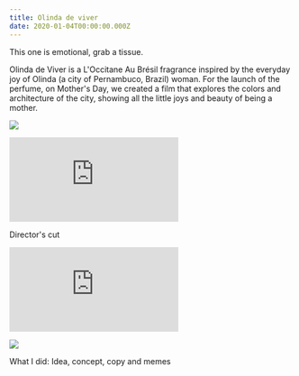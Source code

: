 ```yaml
---
title: Olinda de viver
date: 2020-01-04T00:00:00.000Z
---
```

<div class="post-container">
  <div class="text-idea">
This one is emotional, grab a tissue.

Olinda de Viver is a L'Occitane Au Brésil fragrance inspired by the everyday joy of Olinda (a city of Pernambuco, Brazil) woman. For the launch of the perfume, on Mother's Day, we created a film that explores the colors and architecture of the city, showing all the little joys and beauty of being a mother.

  </div>

  <div class="img-idea">

![](https://ucarecdn.com/4cd4b5c1-212c-464b-a9ba-a16897378348/)

</div>
</div>

<iframe src="https://player.vimeo.com/video/267871573?title=0&byline=0&portrait=0" frameborder="0" allow="autoplay; fullscreen" allowfullscreen></iframe>

Director's  cut

<iframe src="https://player.vimeo.com/video/283813789?title=0&byline=0&portrait=0" frameborder="0" allow="autoplay; fullscreen" allowfullscreen></iframe>

![](https://ucarecdn.com/fdd507ca-e3ec-4557-a2e6-79fc05ee36e8/)

What I did: Idea, concept, copy and memes